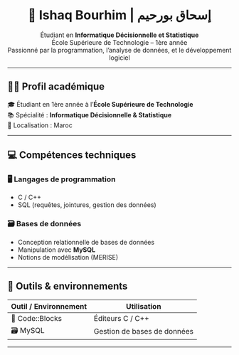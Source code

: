 <h1 align="center">💼 Ishaq Bourhim | إسحاق بورحيم</h1>

<p align="center">
  Étudiant en <strong>Informatique Décisionnelle et Statistique</strong><br>
  École Supérieure de Technologie – 1ère année<br>
  Passionné par la programmation, l’analyse de données, et le développement logiciel
</p>

---

## 🧑‍🎓 Profil académique

🎓 Étudiant en 1ère année à l’<strong>École Supérieure de Technologie</strong>  
📚 Spécialité : <strong>Informatique Décisionnelle & Statistique</strong>  
📍 Localisation : Maroc  

---

## 💻 Compétences techniques

### 🖥️ Langages de programmation
- C / C++
- SQL (requêtes, jointures, gestion des données)

### 🗃️ Bases de données
- Conception relationnelle de bases de données
- Manipulation avec **MySQL**
- Notions de modélisation (MERISE)

---

## 🧰 Outils & environnements

| Outil / Environnement | Utilisation |
|-----------------------|-------------|
| 📝 Code::Blocks | Éditeurs C / C++ |
| 🗃️ MySQL | Gestion de bases de données |

---
